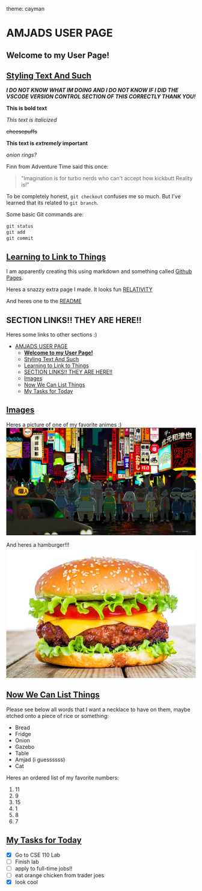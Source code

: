 theme: cayman

# AMJADS USER PAGE

## **Welcome to my User Page!**


## [Styling Text And Such](#styling-text-and-such) 

***I DO NOT KNOW WHAT IM DOING AND I DO NOT KNOW IF I DID THE VSCODE VERSION CONTROL SECTION OF THIS CORRECTLY THANK YOU!***

**This is bold text**

*This text is italicized*

~~cheesepuffs~~

**This text is _extremely_ important**

*onion rings?*

Finn from Adventure Time said this once: 
> "Imagination is for turbo nerds who can't accept how kickbutt Reality is!"

To be completely honest, `git checkout` confuses me so much. But I've learned that its related to `git branch`. 

Some basic Git commands are:
```
git status
git add
git commit
```

## [Learning to Link to Things](#learning-to-link-things)
I am apparently creating this using markdown and something called [Github Pages](https://pages.github.com/).

Heres a snazzy extra page I made. It looks fun [RELATIVITY](/userPage/relative.md)

And heres one to the [README](/README.md)

## SECTION LINKS!! THEY ARE HERE!!

Heres some links to other sections :) 
- [AMJADS USER PAGE](#amjads-user-page)
  - [**Welcome to my User Page!**](#welcome-to-my-user-page)
  - [Styling Text And Such](#styling-text-and-such)
  - [Learning to Link to Things](#learning-to-link-to-things)
  - [SECTION LINKS!! THEY ARE HERE!!](#section-links-they-are-here)
  - [Images](#images)
  - [Now We Can List Things](#now-we-can-list-things)
  - [My Tasks for Today](#my-tasks-for-today)

## [Images](#images)

Heres a picture of one of my favorite animes :)
![OddTaxiCast](/userPage/images/oddtaxi.png)

And heres a hamburger!!!
![hamburger](/userPage/images/hamburger.jpeg)

## [Now We Can List Things](#now-we-can-list-things)

Please see below all words that I want a necklace to have on them, maybe etched onto a piece of rice or something:
- Bread
- Fridge
- Onion
- Gazebo
- Table
- Amjad (i guessssss)
- Cat

Heres an ordered list of my favorite numbers:
1. 11
2. 9
3. 15
4. 1
5. 8
6. 7

## [My Tasks for Today](#my-tasks-for-today)

- [x] Go to CSE 110 Lab
- [ ] Finish lab
- [ ] apply to full-time jobs!!
- [ ] eat orange chicken from trader joes
- [x] look cool